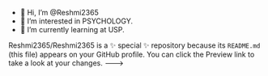 - 👋 Hi, I’m @Reshmi2365
- 👀 I’m interested in PSYCHOLOGY.
- 🌱 I’m currently learning at USP.

Reshmi2365/Reshmi2365 is a ✨ special ✨ repository because its `README.md` (this file) appears on your GitHub profile.
You can click the Preview link to take a look at your changes.
--->
